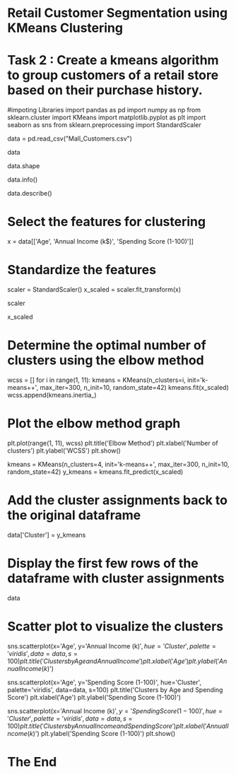 # Retail Customer Segmentation using KMeans Clustering
# Task 2 : Create a kmeans algorithm to group customers of a retail store based on their purchase history.

#impoting Libraries
import pandas as pd
import numpy as np
from sklearn.cluster import KMeans
import matplotlib.pyplot as plt
import seaborn as sns
from sklearn.preprocessing import StandardScaler

data = pd.read_csv("Mall_Customers.csv")

data

data.shape

data.info()

data.describe()

# Select the features for clustering
x = data[['Age', 'Annual Income (k$)', 'Spending Score (1-100)']]

# Standardize the features
scaler = StandardScaler()
x_scaled = scaler.fit_transform(x)

scaler

x_scaled

# Determine the optimal number of clusters using the elbow method
wcss = []
for i in range(1, 11):
    kmeans = KMeans(n_clusters=i, init='k-means++', max_iter=300, n_init=10, random_state=42)
    kmeans.fit(x_scaled)
    wcss.append(kmeans.inertia_)

# Plot the elbow method graph
plt.plot(range(1, 11), wcss)
plt.title('Elbow Method')
plt.xlabel('Number of clusters')
plt.ylabel('WCSS')
plt.show()

kmeans = KMeans(n_clusters=4, init='k-means++', max_iter=300, n_init=10, random_state=42)
y_kmeans = kmeans.fit_predict(x_scaled)

# Add the cluster assignments back to the original dataframe
data['Cluster'] = y_kmeans

# Display the first few rows of the dataframe with cluster assignments
data

# Scatter plot to visualize the clusters
sns.scatterplot(x='Age', y='Annual Income (k$)', hue='Cluster', palette='viridis', data=data, s=100)
plt.title('Clusters by Age and Annual Income')
plt.xlabel('Age')
plt.ylabel('Annual Income (k$)')

sns.scatterplot(x='Age', y='Spending Score (1-100)', hue='Cluster', palette='viridis', data=data, s=100)
plt.title('Clusters by Age and Spending Score')
plt.xlabel('Age')
plt.ylabel('Spending Score (1-100)')

sns.scatterplot(x='Annual Income (k$)', y='Spending Score (1-100)', hue='Cluster', palette='viridis', data=data, s=100)
plt.title('Clusters by Annual Income and Spending Score')
plt.xlabel('Annual Income (k$)')
plt.ylabel('Spending Score (1-100)')
plt.show()

# The End

